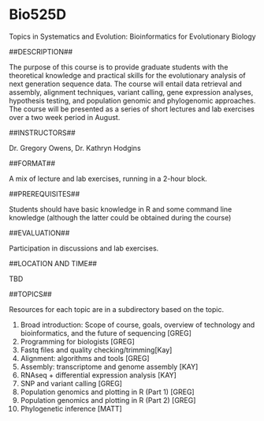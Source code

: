 Bio525D
=======

Topics in Systematics and Evolution:
Bioinformatics for Evolutionary Biology

##DESCRIPTION##

The purpose of this course is to provide graduate students with the theoretical knowledge and practical skills for the evolutionary analysis of next generation sequence data.  The course will entail data retrieval and assembly, alignment techniques, variant calling, gene expression analyses, hypothesis testing, and population genomic and phylogenomic approaches. The course will be presented as a series of short lectures and lab exercises over a two week period in August.

##INSTRUCTORS##

Dr. Gregory Owens, Dr. Kathryn Hodgins

##FORMAT##

A mix of lecture and lab exercises, running in a 2-hour block.  

##PREREQUISITES##

Students should have basic knowledge in R and some command line knowledge (although the latter could be obtained during the course)

##EVALUATION##

Participation in discussions and lab exercises.

##LOCATION AND TIME##

TBD

##TOPICS##

Resources for each topic are in a subdirectory based on the topic.

1. Broad introduction: Scope of course, goals, overview of technology and bioinformatics, and the future of sequencing [GREG]
2. Programming for biologists [GREG]
3. Fastq files and quality checking/trimming[Kay]
4. Alignment: algorithms and tools [GREG]
5. Assembly: transcriptome and genome assembly [KAY]
6. RNAseq + differential expression analysis [KAY]
7. SNP and variant calling [GREG]
8. Population genomics and plotting in R (Part 1) [GREG]
9. Population genomics and plotting in R (Part 2) [GREG]
10. Phylogenetic inference [MATT]

